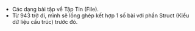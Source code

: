 - Các dạng bài tập về Tập Tin (File).
- Từ 943 trở đi, mình sẽ lồng ghép kết hợp 1 số bài với phần Struct (Kiểu dữ liệu cấu trúc) trước đó.
